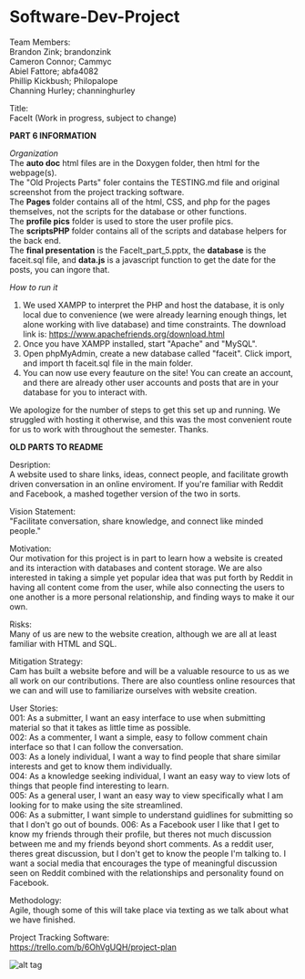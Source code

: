 # Software-Dev-Project

Team Members:  
Brandon Zink; brandonzink  
Cameron Connor; Cammyc  
Abiel Fattore; abfa4082  
Phillip Kickbush; Philopalope  
Channing Hurley; channinghurley  
  
Title:  
FaceIt (Work in progress, subject to change)  
  
**PART 6 INFORMATION**  
  
*Organization*  
The **auto doc** html files are in the Doxygen folder, then html for the webpage(s).  
The "Old Projects Parts" foler contains the TESTING.md file and original screenshot from the
project tracking software.  
The **Pages** folder contains all of the html, CSS, and php for the pages themselves, not the
scripts for the database or other functions.  
The **profile pics** folder is used to store the user profile pics.  
The **scriptsPHP** folder contains all of the scripts and database helpers for the back end.  
The **final presentation** is the FaceIt_part_5.pptx, the **database** is the faceit.sql file,
and **data.js** is a javascript function to get the date for the posts, you can ingore that.  
  
  
*How to run it*
1. We used XAMPP to interpret the PHP and host the database, it is only local due to convenience (we were already learning enough things, let alone working with live database) and time constraints. The download link is: https://www.apachefriends.org/download.html
2. Once you have XAMPP installed, start "Apache" and "MySQL".  
3. Open phpMyAdmin, create a new database called "faceit". Click import, and import th faceit.sql file in the main folder.  
4. You can now use every feauture on the site! You can create an account, and there are already other user accounts and posts that are in your database for you to interact with.  
  
We apologize for the number of steps to get this set up and running. We struggled with hosting it otherwise, and this was the most convenient route for us to work with throughout the semester. Thanks.
    
    
    
    
    
    
    
    
    
    
    
    
    
    
    
    
    
**OLD PARTS TO README**  
    
Desription:  
A website used to share links, ideas, connect people, and facilitate growth driven conversation in an online enviroment. If you're familiar with Reddit and Facebook, a mashed together version of the two in sorts.  
  
Vision Statement:  
"Facilitate conversation, share knowledge, and connect like minded people."

Motivation:  
Our motivation for this project is in part to learn how a website is created and its interaction with databases and content storage. We are also interested in taking a simple yet popular idea that was put forth by Reddit in having all content come from the user, while also connecting the users to one another is a more personal relationship, and finding ways to make it our own. 

Risks:  
Many of us are new to the website creation, although we are all at least familiar with HTML and SQL. 

Mitigation Strategy:  
Cam has built a website before and will be a valuable resource to us as we all work on our contributions. There are also countless online resources that we can and will use to familiarize ourselves with website creation. 
  
User Stories:  
001: As a submitter, I want an easy interface to use when submitting material so that it takes as little time as possible.  
002: As a commenter, I want a simple, easy to follow comment chain interface so that I can follow the conversation.  
003: As a lonely individual, I want a way to find people that share similar interests and get to know them individually.  
004: As a knowledge seeking individual, I want an easy way to view lots of things that people find interesting to learn.  
005: As a general user, I want an easy way to view specifically what I am looking for to make using the site streamlined.  
006: As a submitter, I want simple to understand guidlines for submitting so that I don't go out of bounds.
006: As a Facebook user I like that I get to know my friends through their profile, but theres not much discussion between me and my friends beyond short comments. As a reddit user, theres great discussion, but I don't get to know the people I'm talking to. I want a social media that encourages the type of meaningful discussion seen on Reddit combined with the relationships and personality found on Facebook.
  
Methodology:  
Agile, though some of this will take place via texting as we talk about what we have finished.  

Project Tracking Software:  
https://trello.com/b/6OhVgUQH/project-plan

![alt tag](https://raw.githubusercontent.com/brandonzink/Software-Dev-Project/master/Screen%20Shot%202017-02-16%20at%205.30.05%20PM.png)



